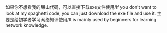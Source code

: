 如果你不想看我的屎山代码，可以直接下载exe文件使用/If you don't want to look at my spaghetti code, you can just download the exe file and use it.
主要是给初学者学习网络知识使用/It is mainly used by beginners for learning network knowledge.
